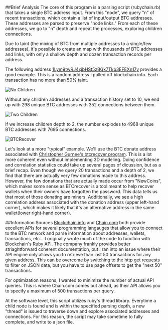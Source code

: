 
##Brief Analysis
The core of this program is a parsing script (rubychain.rb) that takes a single BTC address input. From this "node", we query "n" of recent transactions, which contain a list of input/output BTC addresses. These addresses are parsed to preserve "node links." From each of these addresses, we go to "n" depth and repeat the processes, exploring children connections.

Due to taint (the mixing of BTC from multiple addresses to a single/few addresses), it's possible to create an map with thousands of BTC addresses and links, with only a shallow depth and dozen transaction records per address.

The following address [1Lym9twRJ4xjbHSt5zBGx7Tkb3EFEXn17y](https://blockchain.info/taint/1Lym9twRJ4xjbHSt5zBGx7Tkb3EFEXn17y) provides a good example. This is a random address I pulled off blockchain.info. Each transaction has no more than 50% taint. 

![No Children](https://github.com/Scootie/BTCWalletMap/blob/master/examples/taint_nochildren.png)

Without any children addresses and a transaction history set to 10, we end up with 298 unique BTC addresses with 352 connections between them. 

![Two Children](https://github.com/Scootie/BTCWalletMap/blob/master/examples/taint_2children.png)

If we increase children depth to 2, the number explodes to 4968 unique BTC addresses with 7695 connections.

![BTCRecover](https://github.com/Scootie/BTCWalletMap/blob/master/examples/btcchris.png)

Let's look at a more "typical" example. We'll use the BTC donate address associated with [Christopher Gurnee's btcrecover program](https://github.com/gurnec/btcrecover). This is a lot more coherent even without implementing 3D modeling. Doing confidence and correlation statistics could take up several pages of dicussion, but as a brief recap. Even though we query 20 transactions and a depth of 2, we find that there are actually very few donations made to this address. However, the few donations that are actually made occur from "NewCoins", which makes some sense as BTCrecover is a tool meant to help recover wallets when their owners have forgotten the password. This data tells us that most of those donating are miners. Additionally, we see a high correlation address associated with the donation address (upper left-hand corner), which makes it likely that it's an alternative address in the same wallet(lower right-hand corner).


##Information Sources
[Blockchain.info](http://www.blockchain.info) and [Chain.com](http://chain.com) both provide excellent APIs for several programming langauges that allow you to connect to the BTC network and parse information about addresses, wallets, transactions, etc... I originally wrote much of the code to function with Blockchain's Ruby API. The company frankly provides better striaghtforward coherent documentation, but I ran into an issue where their API engine only allows you to retrieve than last 50 transactions for any given address. This can be overcome by switching to the http get requests to filter on JSON data, but you have to use page offsets to get the "next 50" transactions. 

For optimization reasons, I wanted to minimize the number of actual API queries. This is where Chain.com comes out ahead, as their API allows you to specify a maximum of 500 transactions per query.

At the software level, this script utilizes ruby's thread library. Everytime a child node is found and is within the specified parsing depth, a new "thread" is issued to traverse down and explore associated addresses and connections. For this reason, the script may take sometime to fully complete, and write to a json file.
